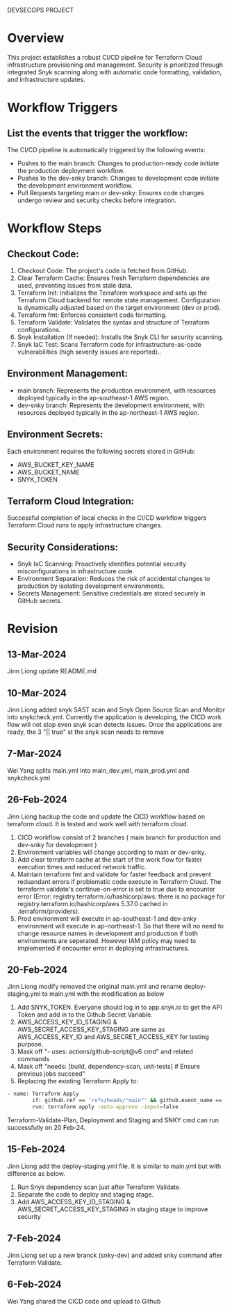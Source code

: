 DEVSECOPS PROJECT
# Overview
This project establishes a robust CI/CD pipeline for Terraform Cloud infrastructure provisioning and management. Security is prioritized through integrated Snyk scanning along with automatic code formatting, validation, and infrastructure updates.

# Workflow Triggers
## List the events that trigger the workflow:
The CI/CD pipeline is automatically triggered by the following events:

- Pushes to the main branch: Changes to production-ready code initiate the production deployment workflow.
- Pushes to the dev-snky branch: Changes to development code initiate the development environment workflow.
- Pull Requests targeting main or dev-snky: Ensures code changes undergo review and security checks before integration.

# Workflow Steps
## Checkout Code:
1. Checkout Code: The project's code is fetched from GitHub.
2. Clear Terraform Cache: Ensures fresh Terraform dependencies are used, preventing issues from stale data.
3. Terraform Init: Initializes the Terraform workspace and sets up the Terraform Cloud backend for remote state management. Configuration is dynamically adjusted based on the target environment (dev or prod).
4. Terraform fmt: Enforces consistent code formatting.
5. Terraform Validate: Validates the syntax and structure of Terraform configurations.
6. Snyk Installation (If needed): Installs the Snyk CLI for security scanning.
7. Snyk IaC Test: Scans Terraform code for infrastructure-as-code vulnerabilities (high severity issues are reported)..

## Environment Management:
- main branch: Represents the production environment, with resources deployed typically in the ap-southeast-1 AWS region.
- dev-snky branch: Represents the development environment, with resources deployed typically in the ap-northeast-1 AWS region.

## Environment Secrets:
Each environment requires the following secrets stored in GitHub:

- AWS_BUCKET_KEY_NAME
- AWS_BUCKET_NAME
- SNYK_TOKEN

## Terraform Cloud Integration:
Successful completion of local checks in the CI/CD workflow triggers Terraform Cloud runs to apply infrastructure changes.

## Security Considerations:
- Snyk IaC Scanning: Proactively identifies potential security misconfigurations in infrastructure code.
- Environment Separation: Reduces the risk of accidental changes to production by isolating development environments.
- Secrets Management: Sensitive credentials are stored securely in GitHub secrets.

# Revision
## 13-Mar-2024
Jinn Liong update README.md

## 10-Mar-2024
Jinn Liong added snyk SAST scan and Snyk Open Source Scan and Monitor into snykcheck.yml. Currently the application is developing, the CICD work flow will not stop even snyk scan detects issues. Once the applications are ready, the 3 "|| true" st the snyk scan needs to remove

## 7-Mar-2024
Wei Yang splits main.yml into main_dev.yml, main_prod.yml and snykcheck.yml

## 26-Feb-2024
Jinn Liong backup the code and update the CICD workflow based on terraform cloud. It is tested and work well with terraform cloud.
1. CICD workflow consist of 2 branches ( main branch for production and dev-snky for development )
2. Environment variables will change according to main or dev-snky.
3. Add clear terraform cache at the start of the work flow for faster execution times and reduced network traffic.
4. Maintain terraform fmt and validate for faster feedback and prevent reduandant errors if problematic code execute in Terraform Cloud. The terraform validate's continue-on-error is set to true due to encounter error (Error: registry.terraform.io/hashicorp/aws: there is no package for registry.terraform.io/hashicorp/aws 5.37.0 cached in .terraform/providers).
5. Prod environment will execute in ap-southeast-1 and dev-snky environment will execute in ap-northeast-1. So that there will no need to change resource names in development and production if both environments are seperated. However IAM policy may need to implemented if encounter error in deploying infrastructures.

## 20-Feb-2024
Jinn Liong modify removed the original main.yml and rename deploy-staging.yml to main.yml with the modification as below
1. Add SNYK_TOKEN. Everyone should log in to app.snyk.io to get the API Token and add in to the Github Secret Variable.
2. AWS_ACCESS_KEY_ID_STAGING & AWS_SECRET_ACCESS_KEY_STAGING are same as AWS_ACCESS_KEY_ID and AWS_SECRET_ACCESS_KEY for testing purpose.
3. Mask off "- uses: actions/github-script@v6 cmd" and related commands
4. Mask off "needs: [build, dependency-scan, unit-tests] # Ensure previous jobs succeed"
5. Replacing the existing Terraform Apply to:

```sh
- name: Terraform Apply
        if: github.ref == 'refs/heads/"main"' && github.event_name == 'push'
        run: terraform apply -auto-approve -input=false 
```
Terraform-Validate-Plan, Deployment and Staging and SNKY cmd can run successfully on 20 Feb-24.

## 15-Feb-2024
Jinn Liong add the deploy-staging.yml file. It is similar to main.yml but with difference as below.
1. Run Snyk dependency scan just after Terraform Validate.
2. Separate the code to deploy and staging stage.
3. Add AWS_ACCESS_KEY_ID_STAGING & AWS_SECRET_ACCESS_KEY_STAGING in staging stage to improve security

## 7-Feb-2024
Jinn Liong set up a new branck (snky-dev) and added snky command after Terraform Validate.
## 6-Feb-2024
Wei Yang shared the CICD code and upload to Github